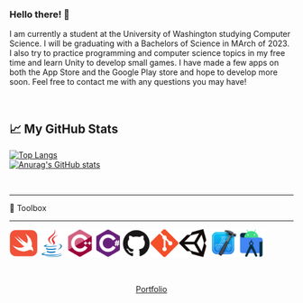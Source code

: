 ### Hello there! 👋

<!-- Intro -->
I am currently a student at the University of Washington studying Computer Science. I will be graduating with a Bachelors of Science in MArch of 2023. I also try to practice programming and computer science topics in my free time and learn Unity to develop small games. I have made a few apps on both the App Store and the Google Play store and hope to develop more soon. Feel free to contact me with any questions you may have!

<br> <!-- Making space -->

<!-- stats -->
## &#x1f4c8; My GitHub Stats

[![Top Langs](https://github-readme-stats.vercel.app/api/top-langs/?username=LucasDahl&layout=compactcss&theme=radical)](https://github.com/anuraghazra/github-readme-stats)
<br> <!-- Making space -->
[![Anurag's GitHub stats](https://github-readme-stats.vercel.app/api?username=LucasDahl&theme=radical)](https://github.com/anuraghazra/github-readme-stats)

<br> <!-- Making space -->

---

🧰 Toolbox

---

<img src="https://github.com/devicons/devicon/blob/master/icons/swift/swift-original.svg" alt="Swift Logo" width="50" height="50"/><img src="https://github.com/devicons/devicon/blob/master/icons/java/java-original.svg" alt="Java Logo" width="50" height="50"/><img src="https://github.com/devicons/devicon/blob/master/icons/cplusplus/cplusplus-original.svg" alt="CPlusPlus Logo" width="50" height="50"/><img src="https://github.com/devicons/devicon/blob/master/icons/csharp/csharp-plain.svg" alt="CSharp Logo" width="50" height="50"/><img src="https://github.com/devicons/devicon/blob/master/icons/github/github-original.svg" alt="GitHub Logo" width="50" height="50"/><img src="https://github.com/devicons/devicon/blob/master/icons/git/git-original.svg" alt="Git Logo" width="50" height="50"/><img src="https://github.com/devicons/devicon/blob/master/icons/unity/unity-original.svg" alt="Unity Logo" width="50" height="50"/> <img src="https://github.com/devicons/devicon/blob/master/icons/xcode/xcode-original.svg" alt="SCode Logo" width="50" height="50"/><img src="https://github.com/devicons/devicon/blob/master/icons/androidstudio/androidstudio-original.svg" alt="Android Studio Logo" width="50" height="50"/>

<!--
<img src="https://github.com/devicons/devicon/blob/master/icons/javascript/javascript-plain.svg" alt="Java Logo" width="50" height="50"/> 
-->

<br> <!-- Making space -->

<!-- Links -->

<p align="center">
  <a href = "https://www.developerdahl.com">Portfolio</a>
</p>

<p align="center">
   <a href = "https://www.linkedin.com/in/lucas-dahl-54b337ab/"LinkedIn</a>
</p>



<!--
**LucasDahl/LucasDahl** is a ✨ _special_ ✨ repository because its `README.md` (this file) appears on your GitHub profile.

Here are some ideas to get you started:

- 🔭 I’m currently working on ...
- 🌱 I’m currently learning ...
- 👯 I’m looking to collaborate on ...
- 🤔 I’m looking for help with ...
- 💬 Ask me about ...
- 📫 How to reach me: ...
- 😄 Pronouns: ...
- ⚡ Fun fact: ...
-->
